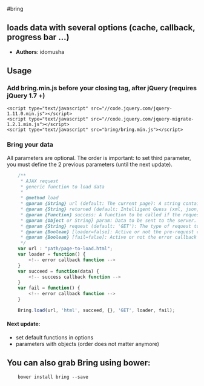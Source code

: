 #bring

## loads data with several options (cache, callback, progress bar ...)

* **Authors**: idomusha

## Usage

### Add bring.min.js before your closing <body> tag, after jQuery (requires jQuery 1.7 +)
    <script type="text/javascript" src="//code.jquery.com/jquery-1.11.0.min.js"></script>
    <script type="text/javascript" src="//code.jquery.com/jquery-migrate-1.2.1.min.js"></script>
    <script type="text/javascript" src="bring/bring.min.js"></script>

### Bring your data
All parameters are optional.
The order is important: to set third parameter, you must define the 2 previous parameters (until the next update).
```js
    /**
     * AJAX request
     * generic function to load data
     *
     * @method load
     * @param {String} url (default: The current page): A string containing the URL to which the request is sent (path relative to the 'ajax/' directory ).
     * @param {String} returned (default: Intelligent Guess (xml, json, script, or html)): The type of data that you're expecting back from the server.
     * @param {Function} success: A function to be called if the request succeeds.
     * @param {Object or String} param: Data to be sent to the server. It is converted to a query string, if not already a string.
     * @param {String} request (default: 'GET'): The type of request to make ("POST" or "GET").
     * @param {Boolean} [loader=false]: Active or not the pre-request callback function beforeSend.
     * @param {Boolean} [fail=false]: Active or not the error callback function (if the request fails).
     */
    var url : "path/page-to-load.html";
    var loader = function() {
        <!-- error callback function -->
    }
    var succeed = function(data) {
        <!-- success callback function -->
    }
    var fail = function() {
        <!-- error callback function -->
    }

    Bring.load(url, 'html', succeed, {}, 'GET', loader, fail);
```

#### Next update:
- set default functions in options
- parameters with objects (order does not matter anymore)

## You can also grab Bring using bower:
```
    bower install bring --save
```